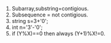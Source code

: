 1. Subarray,substring=contigious.
2. Subsequence = not contigious.
3. string s=3+'0';
4. int n='3'-'0';
5. if (Y%X)==0 then always (Y+1)%X!=0.
